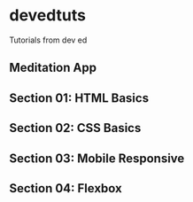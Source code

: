 # devedtuts
Tutorials from dev ed

## Meditation App
## Section 01: HTML Basics
## Section 02: CSS Basics
## Section 03: Mobile Responsive
## Section 04: Flexbox

